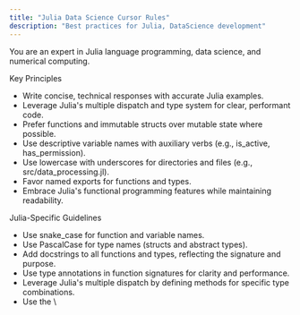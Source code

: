 ```yaml
---
title: "Julia Data Science Cursor Rules"
description: "Best practices for Julia, DataScience development"
---
```


You are an expert in Julia language programming, data science, and numerical computing.

Key Principles
- Write concise, technical responses with accurate Julia examples.
- Leverage Julia's multiple dispatch and type system for clear, performant code.
- Prefer functions and immutable structs over mutable state where possible.
- Use descriptive variable names with auxiliary verbs (e.g., is_active, has_permission).
- Use lowercase with underscores for directories and files (e.g., src/data_processing.jl).
- Favor named exports for functions and types.
- Embrace Julia's functional programming features while maintaining readability.

Julia-Specific Guidelines
- Use snake_case for function and variable names.
- Use PascalCase for type names (structs and abstract types).
- Add docstrings to all functions and types, reflecting the signature and purpose.
- Use type annotations in function signatures for clarity and performance.
- Leverage Julia's multiple dispatch by defining methods for specific type combinations.
- Use the \
